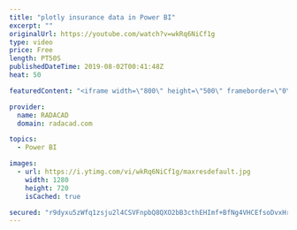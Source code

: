 ```yaml
---
title: "plotly insurance data in Power BI"
excerpt: ""
originalUrl: https://youtube.com/watch?v=wkRq6NiCf1g
type: video
price: Free
length: PT50S
publishedDateTime: 2019-08-02T00:41:48Z
heat: 50

featuredContent: "<iframe width=\"800\" height=\"500\" frameborder=\"0\" src=\"https://www.youtube.com/embed/wkRq6NiCf1g\" allow=\"accelerometer; autoplay; encrypted-media; gyroscope; picture-in-picture\" allowfullscreen></iframe>"

provider:
  name: RADACAD
  domain: radacad.com

topics:
  - Power BI

images:
  - url: https://i.ytimg.com/vi/wkRq6NiCf1g/maxresdefault.jpg
    width: 1280
    height: 720
    isCached: true

secured: "r9dyxu5zWfq1zsju2l4CSVFnpbQ8QXO2bB3cthEHImf+BfNg4VHCEfsoDvxHrM2BDo1GVAxjV8Vv1xWFvoY7MaHFC7D0JprskIqO3Wzs9/oawOm4O+dVbyjHqAxTiZ51ZyYqaIHkAflcYUzPdztERbpijSD89uPVHEWrFPsCmNBlDMQRpXCPU8BlhvS5hjiKD0fsGa38R+BAAUUBRa9fgwF8KlANmtB5/dH7VwagpLoM4Mhfyoh9ffLZNPICWmKQVvvFYTyAyi6JJ12PwPQecgNoB0m0XzpDnaP0PjlW5N2B4NYsk+p+Ng2UKGfbYvRdQAetP+0HXjiIpWmS25mmjqEI3uhwcQgUkpXNye759e8BPrEvU5ZCqMQPMqGZxGxUzXAXNUBX/MqKqKAu9lXN/QvgrqTzZTiw2V7QYeiZzdo=;vyKMwU8ypI7j1Ep3L8O2kg=="
---
```


